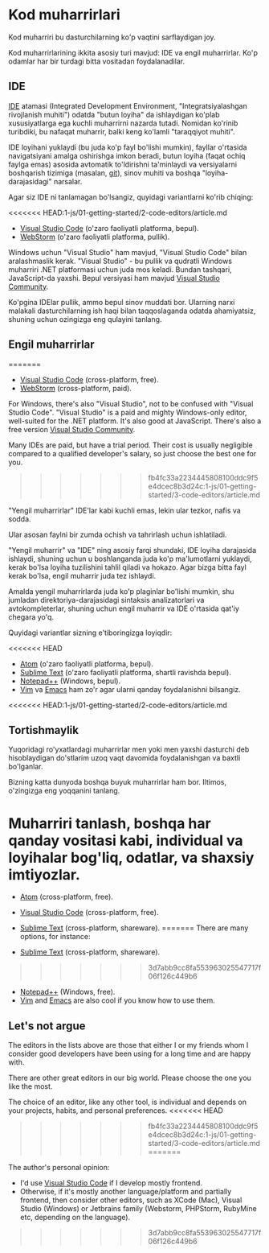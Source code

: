 # Kod muharrirlari

Kod muharriri bu dasturchilarning ko'p vaqtini sarflaydigan joy.

Kod muharrirlarining ikkita asosiy turi mavjud: IDE va engil muharrirlar. Ko'p odamlar har bir turdagi bitta vositadan foydalanadilar.

## IDE

[IDE](https://en.wikipedia.org/wiki/Integrated_development_environment) atamasi (Integrated Development Environment, "Integratsiyalashgan rivojlanish muhiti") odatda "butun loyiha" da ishlaydigan ko'plab xususiyatlarga ega kuchli muharrirni nazarda tutadi. Nomidan ko'rinib turibdiki, bu nafaqat muharrir, balki keng ko'lamli "taraqqiyot muhiti".

IDE loyihani yuklaydi (bu juda ko'p fayl bo'lishi mumkin), fayllar o'rtasida navigatsiyani amalga oshirishga imkon beradi, butun loyiha (faqat ochiq faylga emas) asosida avtomatik to'ldirishni ta'minlaydi va versiyalarni boshqarish tizimiga (masalan, [git](https://git-scm.com/)), sinov muhiti va boshqa "loyiha-darajasidagi" narsalar.

Agar siz IDE ni tanlamagan bo'lsangiz, quyidagi variantlarni ko'rib chiqing:

<<<<<<< HEAD:1-js/01-getting-started/2-code-editors/article.md
- [Visual Studio Code](https://code.visualstudio.com/) (o'zaro faoliyatli platforma, bepul).
- [WebStorm](http://www.jetbrains.com/webstorm/) (o'zaro faoliyatli platforma, pullik).

Windows uchun "Visual Studio" ham mavjud, "Visual Studio Code" bilan aralashmaslik kerak. "Visual Studio" - bu pullik va qudratli Windows muharriri .NET platformasi uchun juda mos keladi. Bundan tashqari, JavaScript-da yaxshi. Bepul versiyasi ham mavjud [Visual Studio Community](https://www.visualstudio.com/vs/community/).

Ko'pgina IDElar pullik, ammo bepul sinov muddati bor. Ularning narxi malakali dasturchilarning ish haqi bilan taqqoslaganda odatda ahamiyatsiz, shuning uchun ozingizga eng qulayini tanlang.

## Engil muharrirlar
=======
- [Visual Studio Code](https://code.visualstudio.com/) (cross-platform, free).
- [WebStorm](https://www.jetbrains.com/webstorm/) (cross-platform, paid).

For Windows, there's also "Visual Studio", not to be confused with "Visual Studio Code". "Visual Studio" is a paid and mighty Windows-only editor, well-suited for the .NET platform. It's also good at JavaScript. There's also a free version [Visual Studio Community](https://www.visualstudio.com/vs/community/).

Many IDEs are paid, but have a trial period. Their cost is usually negligible compared to a qualified developer's salary, so just choose the best one for you.
>>>>>>> fb4fc33a2234445808100ddc9f5e4dcec8b3d24c:1-js/01-getting-started/3-code-editors/article.md

"Yengil muharrirlar" IDE'lar kabi kuchli emas, lekin ular tezkor, nafis va sodda.

Ular asosan faylni bir zumda ochish va tahrirlash uchun ishlatiladi.

"Yengil muharrir" va "IDE" ning asosiy farqi shundaki, IDE loyiha darajasida ishlaydi, shuning uchun u boshlanganda juda ko'p ma'lumotlarni yuklaydi, kerak bo'lsa loyiha tuzilishini tahlil qiladi va hokazo. Agar bizga bitta fayl kerak bo'lsa, engil muharrir juda tez ishlaydi.

Amalda yengil muharrirlarda juda ko'p plaginlar bo'lishi mumkin, shu jumladan direktoriya-darajasidagi sintaksis analizatorlari va avtokompleterlar, shuning uchun engil muharrir va IDE o'rtasida qat'iy chegara yo'q.

Quyidagi variantlar sizning e'tiboringizga loyiqdir:

<<<<<<< HEAD
- [Atom](https://atom.io/) (o'zaro faoliyatli platforma, bepul).
- [Sublime Text](http://www.sublimetext.com) (o'zaro faoliyatli platforma, shartli ravishda bepul).
- [Notepad++](https://notepad-plus-plus.org/) (Windows, bepul).
- [Vim](http://www.vim.org/) va [Emacs](https://www.gnu.org/software/emacs/) ham zo'r agar ularni qanday foydalanishni bilsangiz.

<<<<<<< HEAD:1-js/01-getting-started/2-code-editors/article.md
## Tortishmaylik

Yuqoridagi ro'yxatlardagi muharrirlar men yoki men yaxshi dasturchi deb hisoblaydigan do'stlarim uzoq vaqt davomida foydalanishgan va baxtli bo'lganlar.

Bizning katta dunyoda boshqa buyuk muharrirlar ham bor. Iltimos, o'zingizga eng yoqqanini tanlang.

Muharriri tanlash, boshqa har qanday vositasi kabi, individual va loyihalar bog'liq, odatlar, va shaxsiy imtiyozlar.
=======
- [Atom](https://atom.io/) (cross-platform, free).
- [Visual Studio Code](https://code.visualstudio.com/) (cross-platform, free).
- [Sublime Text](http://www.sublimetext.com) (cross-platform, shareware).
=======
There are many options, for instance:

- [Sublime Text](https://www.sublimetext.com/) (cross-platform, shareware).
>>>>>>> 3d7abb9cc8fa553963025547717f06f126c449b6
- [Notepad++](https://notepad-plus-plus.org/) (Windows, free).
- [Vim](https://www.vim.org/) and [Emacs](https://www.gnu.org/software/emacs/) are also cool if you know how to use them.

## Let's not argue

The editors in the lists above are those that either I or my friends whom I consider good developers have been using for a long time and are happy with.

There are other great editors in our big world. Please choose the one you like the most.

The choice of an editor, like any other tool, is individual and depends on your projects, habits, and personal preferences.
<<<<<<< HEAD
>>>>>>> fb4fc33a2234445808100ddc9f5e4dcec8b3d24c:1-js/01-getting-started/3-code-editors/article.md
=======

The author's personal opinion:

- I'd use [Visual Studio Code](https://code.visualstudio.com/) if I develop mostly frontend.
- Otherwise, if it's mostly another language/platform and partially frontend, then consider other editors, such as XCode (Mac), Visual Studio (Windows) or Jetbrains family (Webstorm, PHPStorm, RubyMine etc, depending on the language).
>>>>>>> 3d7abb9cc8fa553963025547717f06f126c449b6
